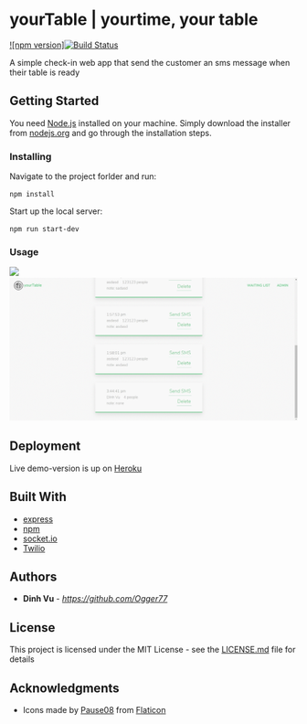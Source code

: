 # yourTable | yourtime, your table
[![npm version]](https://img.shields.io/node/v/twilio?style=flat-square)[![Build Status](http://img.shields.io/travis/badges/badgerbadgerbadger.svg?style=flat-square)](https://travis-ci.org/badges/badgerbadgerbadger) 

A simple check-in web app that send the customer an sms message when their table is ready

## Getting Started
You need [Node.js](https://nodejs.org) installed on your machine. Simply download the installer from [nodejs.org](https://nodejs.org) and go through the installation steps.

### Installing

Navigate to the project forlder and run:

```
npm install
```

Start up the local server:

```
npm run start-dev
```
### Usage

![](image1.gif)
![](image2.gif)

## Deployment

Live demo-version is up on [Heroku](https://vu-yourtable.herokuapp.com/)

## Built With

* [express](https://expressjs.com/)
* [npm](https://www.npmjs.com/)
* [socket.io](https://socket.io/)
* [Twilio](https://www.twilio.com/)

## Authors

* **Dinh Vu** - *https://github.com/Ogger77*

## License

This project is licensed under the MIT License - see the [LICENSE.md](LICENSE.md) file for details


## Acknowledgments

* Icons made by [Pause08](https://www.flaticon.com/authors/pause08) from [Flaticon](https://www.flaticon.com/)
